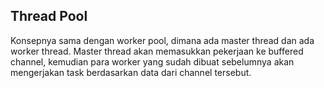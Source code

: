 ## Thread Pool

Konsepnya sama dengan worker pool, dimana ada master thread dan ada worker thread. Master thread akan memasukkan pekerjaan ke buffered channel, kemudian para worker yang sudah dibuat sebelumnya akan mengerjakan task berdasarkan data dari channel tersebut.